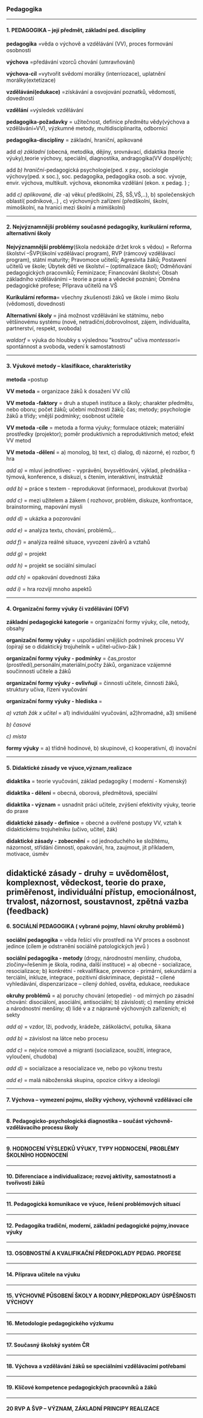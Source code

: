 ### Pedagogika
----

#### 1. PEDAGOGIKA – její předmět, základní ped. disciplíny

**pedagogika** =věda o výchově a vzdělávání (VV), proces formování osobnosti

**výchova** =předávání vzorců chování (umravňování)

**výchova-cíl** =vytvořit svědomí  morálky (interriozace), uplatnění morálky(extetizace)

**vzdělávání(edukace)** =získávání a osvojování poznatků, vědomostí, dovedností

**vzdělání** =výsledek vzdělávání

**pedagogika-požadavky** = užitečnost, definice předmětu vědy(výchova a vzdělávání=VV), výzkumné metody, multidisciplinarita, odborníci

**pedagogika-disciplíny** = základní, hraniční, apikované

add *a) základní* (obecná, metodika, dějiny, srovnávací, didaktika (teorie výuky),teorie výchovy, speciální, diagnostika, andragogika(VV dospělých); 

add *b) hraniční*-pedagogická psychologie(ped. x psy., sociologie výchovy(ped. x soc.), soc. pedagogika, pedagogika osob. a soc. vývoje, envir. výchova, multikult. výchova, ekonomika vzdělání (ekon. x pedag. ) ; 

add *c) aplikované, dle* -a) věku( předškolní, ZŠ, SŠ,VŠ,..), b) společenských oblastí( podnikové,..) , c) výchovných zařízení (předškolní, školní, mimoškolní, na hranici mezi školní a mimiškolní)

----

#### 2. Nejvýznamnější problémy současné pedagogiky, kurikulární reforma, alternativní školy

**Nejvýznamnější problémy**(škola nedokáže držet krok s vědou)  = Reforma školství –ŠVP(školní vzdělávací program), RVP (rámcový vzdělávací program), státní maturity; Pravomoce učitelů; Agresivita žáků; Postavení učitelů ve škole; Úbytek dětí ve školství – (optimalizace škol); Odměňování pedagogických pracovníků; Feminizace; Financování školství; Obsah základního vzděláváními – teorie a praxe a vědecké poznání; Obměna pedagogické profese; Příprava učitelů na VŠ

**Kurikulární reforma**= všechny zkušenosti žáků ve škole i mimo školu (vědomosti, dovednosti

**Alternativní školy** = jiná možnost vzdělávání ke státnímu, nebo většinovému systému (nové, netradiční,dobrovolnost, zájem, individualita, partnerství, respekt, svoboda) 

*waldorf* = výuka do hloubky s výslednou "kostrou" učiva
*montessori*= spontánnost a svoboda, vedení k samostatnosti

----

#### 3. Výukové metody – klasifikace, charakteristiky

**metoda** =postup

**VV metoda** = organizace žáků k dosažení VV cílů

**VV metoda -faktory** = druh a stupeň instituce a školy; charakter předmětu, nebo oboru; počet žáků; učební možnosti žáků; čas; metody; psychologie žáků a třídy; vnější podmínky; osobnost učitele

**VV metoda -cíle** = metoda a forma výuky; formulace otázek; materiální prostředky (projektor); poměr produktivních a reproduktivních metod; efekt VV metod

**VV metoda -dělení** = a) monolog, b) text, c) dialog, d) názorné, e) rozbor, f) hra

*add a)* = mluví jednotlivec - vyprávění, bvysvětlování, výklad, přednáška - týmová, konference, s diskuzí, s čtením, interaktivní, instruktáž

*add b)* = práce s textem - reprodukovat (informace), produkovat (tvorba)

*add c)* = mezi užitelem a žákem ( rozhovor, problém, diskuze, konfrontace, brainstorming, mapování mysli

*add d)* = ukázka a pozorování

*add e)* = analýza textu, chování, problémů,..

*add f)* = analýza reálné situace, vyvození závěrů a vztahů

*add g)* = projekt

*add h)* = projekt se sociální simulací 

*add ch)* = opakování dovednosti žáka

*add i)* = hra rozvíjí mnoho aspektů

----

#### 4. Organizační formy výuky či vzdělávání (OFV)

**základní pedagogické kategorie** = organizační formy výuky, cíle, netody, obsahy

**organizační formy výuky** = uspořádání vnějších podmínek procesu VV (opírají se o didaktický trojuhelník = učitel-učivo-žák )

**organizační formy výuky - podmínky** = čas,prostor (prostředí),personální,materiální,počty žáků, organizace vzájemné součinnosti učitele a žáků

**organizační formy výuky - ovlivňují** = činnosti učitele, činnosti žáků, struktury učiva, řízení vyučování

**organizační formy výuky - hlediska** = 

*a) vztah žák x učitel* = a1) individuální vyučování, a2)hromadné, a3) smíšené

*b) časové*

*c) místa*

**formy výuky** = a) třídně hodinové, b) skupinové, c) kooperativní, d) inovační

----

#### 5. Didaktické zásady ve výuce,význam,realizace

**didaktika** = teorie vyučování, základ pedagogiky ( moderní - Komenský)

**didaktika - dělení** = obecná, oborová, předmětová, speciální

**didaktika - význam** = usnadnit práci učitele, zvýšení efektivity výuky, teorie do praxe

**didaktické zásady - definice** = obecné a ověřené postupy VV, vztah k didaktickému trojuhelníku (učivo, učitel, žák)

**didaktické zásady - zobecnění** = od jednoduchého ke složitému, názornost, střídání činností, opakování, hra, zaujmout, jít příkladem, motivace, úsměv

**didaktické zásady - druhy** = uvědomělost, komplexnost, vědeckost, teorie do praxe, priměřenost, individuální přístup, emocionálnost, trvalost, názornost, soustavnost, zpětná vazba (feedback)
----

#### 6. SOCIÁLNÍ PEDAGOGIKA ( vybrané pojmy, hlavní okruhy problémů )


**sociální pedagogika** = věda řešící vliv prostředí na VV proces a osobnost jedince (cílem je odstranění sociálně patologických jevů )

**sociální pedagogika - metody** (drogy, národnostní menšiny, chudoba, zločiny=řešením je škola, rodina, další instituce) = 
a) obecné - socializace, resocializace; b) konkrétní - rekvalifikace, prevence - primární, sekundární a terciální, inkluze, integrace, pozitivní diskriminace, depistáž – cílené vyhledávání, dispenzarizace – cílený dohled, osvěta, edukace, reedukace

**okruhy problémů** = a) poruchy chování (etopedie) - od mírných po zásadní chování: disociáloní, asociální, antisociální; b) závislosti; c) menšiny etnické a národnostní menšiny; d) lidé v a z nápravně výchovných zařízeních; e) sekty

*add a)* = vzdor, lži, podvody, krádeže, záškoláctví, potulka, šikana

*add b)* = závislost na látce nebo procesu


*add c)* = nejvíce romové a migranti (socializace, soužití, integrace, vyloučení, chudoba)

*add d)* = socializace a resocializace ve, nebo po výkonu trestu

*add e)* = malá náboženská skupina, opozice církvy a ideologii

----

#### 7. Výchova – vymezení pojmu, složky výchovy, výchovně vzdělávací cíle

----

#### 8. Pedagogicko-psychologická diagnostika – součást výchovně-vzdělávacího procesu školy

----

#### 9. HODNOCENÍ VÝSLEDKŮ VÝUKY, TYPY HODNOCENÍ, PROBLÉMY ŠKOLNÍHO HODNOCENÍ

----

#### 10. Diferenciace a individualizace; rozvoj aktivity, samostatnosti a tvořivosti žáků

----

#### 11. Pedagogická komunikace ve výuce, řešení problémových situací

----

#### 12. Pedagogika tradiční, moderní, základní pedagogické pojmy,inovace výuky

----

#### 13. OSOBNOSTNÍ A KVALIFIKAČNÍ PŘEDPOKLADY PEDAG. PROFESE

----

#### 14. Příprava učitele na výuku

----

#### 15. VÝCHOVNÉ PŮSOBENÍ ŠKOLY A RODINY,PŘEDPOKLADY ÚSPĚŠNOSTI VÝCHOVY

----

#### 16. Metodologie pedagogického výzkumu

----

#### 17. Současný školský systém ČR

----

#### 18. Výchova a vzdělávání žáků se speciálními vzdělávacími potřebami

----

#### 19. Klíčové kompetence pedagogických pracovníků a žáků

----

#### 20 RVP A ŠVP – VÝZNAM, ZÁKLADNÍ PRINCIPY REALIZACE




